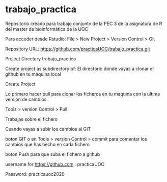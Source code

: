 # trabajo_practica

Repositorio creado para trabajo conjunto de la PEC 3 de la asignatura de R del master de bioinformática de la UOC

Para acceder desde Rstudio: File > New Project > Version Control > Git

Repository URL: https://github.com/practicaUOC/trabajo_practica.git

Project Directory trabajo_practica

Create project as subdirectory of: El directorio donde vayas a clonar el github en tu máquina local

Create Project

Lo primero hacer pull para clonar los ficheros en tu maquina con la ultima versión de cambios.

Tools > version Control > Pull

Trabajas sobre el fichero

Cuando vayas a subir los cambios al GIT

boton GIT o en Tools > version Control > commit para comentar los cambios que has hecho en cada fichero

boton Push para que suba el fichero a github

username for https://github.com : practicaUOC

Password: practicauoc2020


